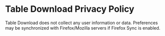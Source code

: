 # Table Download Privacy Policy

Table Download does not collect any user information or data. Preferences may be synchronized with Firefox/Mozilla servers if Firefox Sync is enabled.

